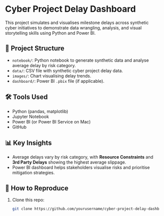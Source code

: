 # Cyber Project Delay Dashboard

This project simulates and visualises milestone delays across synthetic cyber initiatives to demonstrate data wrangling, analysis, and visual storytelling skills using Python and Power BI.

## 📁 Project Structure

- `notebook/`: Python notebook to generate synthetic data and analyse average delay by risk category.
- `data/`: CSV file with synthetic cyber project delay data.
- `images/`: Chart visualising delay trends.
- `dashboard/`: Power BI `.pbix` file (if applicable).

## 🛠 Tools Used

- Python (pandas, matplotlib)
- Jupyter Notebook
- Power BI (or Power BI Service on Mac)
- GitHub

## 📊 Key Insights

- Average delays vary by risk category, with **Resource Constraints** and **3rd Party Delays** showing the highest average slippage.
- Power BI dashboard helps stakeholders visualise risks and prioritise mitigation strategies.

## 🔧 How to Reproduce

1. Clone this repo:
   ```bash
   git clone https://github.com/yourusername/cyber-project-delay-dashboard.git
